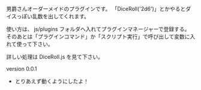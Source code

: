 男爵さんオーダーメイドのプラグインです。
「DiceRoll('2d6')」とかやるとダイスっぽい乱数を出してくれます。

使い方は、 js/plugins フォルダへ入れてプラグインマネージャーで登録する。
そのあとは「プラグインコマンド」か「スクリプト実行」で呼び出して変数に入れて使って下さい。

詳しい処理は DiceRoll.js を見て下さい。

version 0.0.1
- とりあえず動くようにしたよ！


